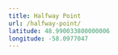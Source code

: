```yaml
---
title: Halfway Point
url: /halfway-point/
latitude: 48.990033800000006
longitude: -58.0977047
---
```

